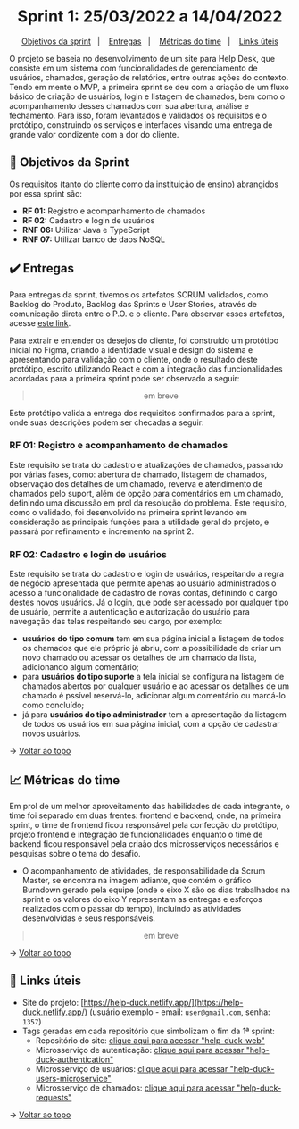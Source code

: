 <span id="topo">

<h1 align="center">Sprint 1: 25/03/2022 a 14/04/2022</h1>

<p align="center">
    <a href="#objetivos">Objetivos da sprint</a> &nbsp |&nbsp &nbsp
    <a href="#entregas">Entregas</a> &nbsp |&nbsp &nbsp
    <a href="#metricas">Métricas do time</a> &nbsp |&nbsp &nbsp
    <a href="#links">Links úteis</a>
</p>

O projeto se baseia no desenvolvimento de um site para Help Desk, que consiste em um sistema com funcionalidades de gerenciamento de usuários, chamados, geração de relatórios, entre outras ações do contexto. Tendo em mente o MVP, a primeira sprint se deu com a criação de um fluxo básico de criação de usuários, login e listagem de chamados, bem como o acompanhamento desses chamados com sua abertura, análise e fechamento. Para isso, foram levantados e validados os requisitos e o protótipo, construindo os serviços e interfaces visando uma entrega de grande valor condizente com a dor do cliente.

<span id="objetivos">
    
## :dart: Objetivos da Sprint
Os requisitos (tanto do cliente como da instituição de ensino) abrangidos por essa sprint são:
- **RF 01:** Registro e acompanhamento de chamados
- **RF 02:** Cadastro e login de usuários
- **RNF 06:** Utilizar Java e TypeScript
- **RNF 07:** Utilizar banco de daos NoSQL

<span id="entregas">
        
## :heavy_check_mark: Entregas
Para entregas da sprint, tivemos os artefatos SCRUM validados, como Backlog do Produto, Backlog das Sprints e User Stories, através de comunicação direta entre o P.O. e o cliente. Para observar esses artefatos, acesse [este link](hhttps://github.com/The-Bugger-Ducks/help-duck-documentation#dart-backlogs--user-stories).

Para extrair e entender os desejos do cliente, foi construído um protótipo inicial no Figma, criando a identidade visual e design do sistema e apresentando para validação com o cliente, onde o resultado deste protótipo, escrito utilizando React e com a integração das funcionalidades acordadas para a primeira sprint pode ser observado a seguir:

<div align="center">

> em breve

</div>

Este protótipo valida a entrega dos requisitos confirmados para a sprint, onde suas descrições podem ser checadas a seguir:

### RF 01: Registro e acompanhamento de chamados

Este requisito se trata do cadastro e atualizações de chamados, passando por várias fases, como: abertura de chamado, listagem de chamados, observação dos detalhes de um chamado, reverva e atendimento de chamados pelo suport, além de opção para comentários em um chamado, definindo uma discussão em prol da resolução do problema. Este requisito, como o validado, foi desenvolvido na primeira sprint levando em consideração as principais funções para a utilidade geral do projeto, e passará por refinamento e incremento na sprint 2.

### RF 02: Cadastro e login de usuários

Este requisito se trata do cadastro e login de usuários, respeitando a regra de negócio apresentada que permite apenas ao usuário administrados o acesso a funcionalidade de cadastro de novas contas, definindo o cargo destes novos usuários. Já o login, que pode ser acessado por qualquer tipo de usuário, permite a autenticação e autorização do usuário para navegação das telas respeitando seu cargo, por exemplo:

- **usuários do tipo comum** tem em sua página inicial a listagem de todos os chamados que ele próprio já abriu, com a possibilidade de criar um novo chamado ou acessar os detalhes de um chamado da lista, adicionando algum comentário;
- para **usuários do tipo suporte** a tela inicial se configura na listagem de chamados abertos por qualquer usuário e ao acessar os detalhes de um chamado é pssível reservá-lo, adicionar algum comentário ou marcá-lo como concluído;
- já para **usuários do tipo administrador** tem a apresentação da listagem de todos os usuários em sua página inicial, com a opção de cadastrar novos usuários.

→ [Voltar ao topo](#topo)

<span id="metricas">
    
## :chart_with_upwards_trend: Métricas do time
Em prol de um melhor aproveitamento das habilidades de cada integrante, o time foi separado em duas frentes: frontend e backend, onde, na primeira sprint, o time de frontend ficou responsável pela confecção do protótipo, projeto frontend e integração de funcionalidades enquanto o time de backend ficou responsável pela criaão dos microsserviços necessários e pesquisas sobre o tema do desafio. 
- O acompanhamento de atividades, de responsabilidade da Scrum Master, se encontra na imagem adiante, que contém o gráfico Burndown gerado pela equipe (onde o eixo X são os dias trabalhados na sprint e os valores do eixo Y representam as entregas e esforços realizados com o passar do tempo), incluindo as atividades desenvolvidas e seus responsáveis.
    
<div align="center">

> em breve

</div>
    
→ [Voltar ao topo](#topo)
    
<span id="links">
    
## :link: Links úteis

- Site do projeto: [https://help-duck.netlify.app/](https://help-duck.netlify.app/) (usuário exemplo - email: `user@gmail.com`, senha: `1357`)
- Tags geradas em cada repositório que simbolizam o fim da 1ª sprint:
  - Repositório do site: [clique aqui para acessar "help-duck-web"](https://github.com/The-Bugger-Ducks/help-duck-web)
  - Microsserviço de autenticação: [clique aqui para acessar "help-duck-authentication"](https://github.com/The-Bugger-Ducks/help-duck-authentication)
  - Microsserviço de usuários: [clique aqui para acessar "help-duck-users-microservice"](https://github.com/The-Bugger-Ducks/help-duck-users-microservice)
  - Microsserviço de chamados: [clique aqui para acessar "help-duck-requests"](https://github.com/The-Bugger-Ducks/help-duck-requests)

→ [Voltar ao topo](#topo)
